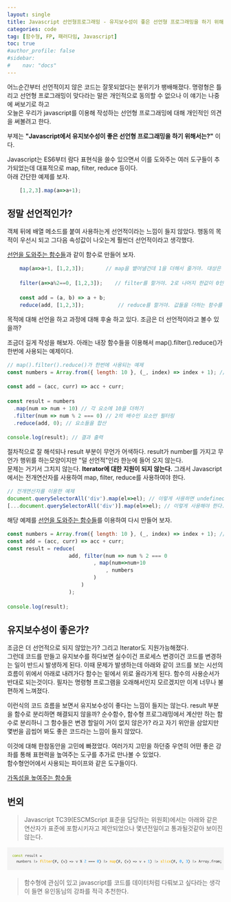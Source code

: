 ```yaml
---
layout: single
title: Javascript 선언형프로그래밍 - 유지보수성이 좋은 선언형 프로그래밍을 하기 위해서는?
categories: code
tag: [함수형, FP, 패러다임, Javascript]
toc: true
#author_profile: false
#sidebar:
#    nav: "docs"
---
```


어느순간부터 선언적이지 않은 코드는 잘못되었다는 분위기가 팽배해졌다. 명령형은 틀리고 선언형 프로그래밍이 맞다라는 말은 개인적으로 동의할 수 없으나 이 얘기는 나중에 써보기로 하고  
오늘은 우리가 javascript를 이용해 작성하는 선언형 프로그래밍에 대해 개인적인 의견을 써볼려고 한다.

부제는 **"Javascript에서 유지보수성이 좋은 선언형 프로그래밍을 하기 위해서는?"** 이다. 

Javascript는 ES6부터 람다 표현식을 쓸수 있으면서 이를 도와주는 여러 도구들이 추가되었는데 대표적으로 map, filter, reduce 등이다.  
아래 간단한 예제를 보자.

```javascript
    [1,2,3].map(a=>a+1);
```
## 정말 선언적인가?
객체 뒤에 배열 메소드를 붙여 사용하는게 선언적이라는 느낌이 들지 않았다.
행동의 목적이 우선시 되고 그다음 속성값이 나오는게 훨씬더 선언적이라고 생각했다.

[선언을 도와주는 함수들](../code_js선언형프로그래밍(2))과 같이 함수로 만들어 보자.

```javascript
    map(a=>a+1, [1,2,3]);       // map을 뱉어낼건데 1을 더해서 줄거야. 대상은 [1,2,3] 이야

    filter(a=>a%2==0, [1,2,3]);    // filter를 할거야. 2로 나머지 한값이 0인것만 줄거야. 대상은 [1,2,3] 이야

    const add = (a, b) => a + b;
    reduce(add, [1,2,3]);           // reduce를 할거야. 값들을 더하는 함수를 이용할거고 대상은 [1,2,3] 이야
```
목적에 대해 선언을 하고 과정에 대해 후술 하고 있다.
조금은 더 선언적이라고 볼수 있을까?

조금더 길게 작성을 해보자. 아래는 내장 함수들을 이용해서 map().filter().reduce()가 한번에 사용되는 예제이다.
```javascript
// map().filter().reduce()가 한번에 사용되는 예제
const numbers = Array.from({ length: 10 }, (_, index) => index + 1); // 1부터 10까지의 배열 생성

const add = (acc, curr) => acc + curr;

const result = numbers
  .map(num => num + 10) // 각 요소에 10을 더하기
  .filter(num => num % 2 === 0) // 2의 배수인 요소만 필터링
  .reduce(add, 0); // 요소들을 합산

console.log(result); // 결과 출력
```
절차적으로 잘 해석되나 result 부분이 무언가 어색하다. result가 number를 가지고 무언가 행위를 하는모양이지만 "덜 선언적"인라 한눈에 들어 오지 않는다.  
문제는 거기서 그치지 않는다. **Iterator에 대한 지원이 되지 않는다.** 그래서 Javascript에서는 전개연산자를 사용하여 map, filter, reduce를 사용하여야 한다.
 
```javascript
// 전개연산자를 이용한 예제
document.querySelectorAll('div').map(el=>el); // 이렇게 사용하면 undefined!
[...document.querySelectorAll('div')].map(el=>el); // 이렇게 사용해야 한다.
```

해당 예제를 [선언을 도와주는 함수들](../code_js선언형프로그래밍(2))를 이용하여 다시 만들어 보자.
```javascript
const numbers = Array.from({ length: 10 }, (_, index) => index + 1); // 1부터 10까지의 배열 생성
const add = (acc, curr) => acc + curr;
const result = reduce(
                    add, filter(num => num % 2 === 0
                            , map(num=>num+10
                                , numbers
                            )
                        )
                    );

console.log(result);
```
## 유지보수성이 좋은가?
조금은 더 선언적으로 되지 않았는가? 그리고 Iterator도 지원가능해졌다.  
그런데 코드를 만들고 유지보수를 하다보면 실수이건 프로세스 변경이건 코드를 변경하는 일이 반드시 발생하게 된다.
이때 문제가 발생하는데 아래와 같이 코드를 보는 시선의 흐름이 위에서 아래로 내려가다 함수는 밑에서 위로 올라가게 된다.
함수의 사용순서가 반대로 되는것이다. 필자는 명령형 프로그램을 오래해서인지 모르겠지만 이게 너무나 불편하게 느껴졌다.

이런식의 코드 흐름을 보면서 유지보수성이 좋다는 느낌이 들지는 않는다.
result 부분을 함수로 분리하면 해결되지 않을까? 순수함수, 함수형 프로그래밍에서 계산만 하는 함수로 분리하니 그 함수들은 변경 할일이 거이 없지 않은가? 라고 자기 위안을 삼았지만
몇번을 곱씹어 봐도 좋은 코드라는 느낌이 들지 않았다. 

이것에 대해 한참동안을 고민에 빠졌었다. 여러가지 고민을 하던중 우연히 어떤 좋은 강좌를 통해 표현력을 높여주는 도구를 추가로 만나볼 수 있었다.  
함수형언어에서 사용되는 파이프와 같은 도구들이다.

[가독성을 높여주는 함수들](../code_js선언형프로그래밍(3))


## 번외
> Javascript TC39(ESCMScript 표준을 담당하는 위원회)에서는 아래와 같은 연산자가 표준에 포함시키자고 제안되었으나 몇년전일이고 통과될것같아 보이진 않는다.
<img src="/images/code/img_3.png" alt="">

> 함수형에 관심이 있고 javascript를 코드를 데이터처럼 다뤄보고 싶다라는 생각이 들면 유인동님의 강좌를 적극 추천한다.


